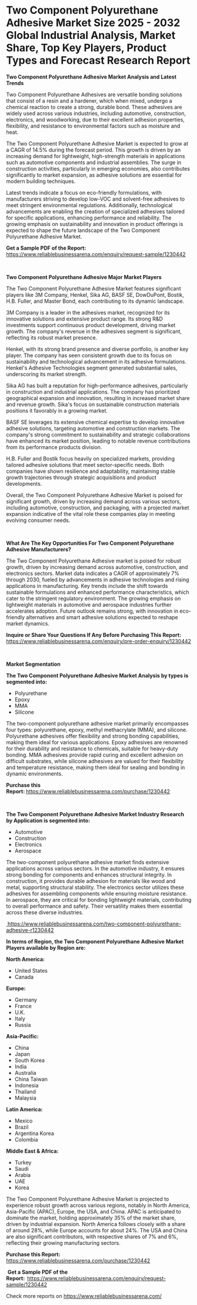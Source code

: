 <p><h1>Two Component Polyurethane Adhesive Market Size 2025 - 2032 Global Industrial Analysis, Market Share, Top Key Players, Product Types and Forecast Research Report</h1></p><p><strong>Two Component Polyurethane Adhesive Market Analysis and Latest Trends</strong></p>
<p><p>Two Component Polyurethane Adhesives are versatile bonding solutions that consist of a resin and a hardener, which when mixed, undergo a chemical reaction to create a strong, durable bond. These adhesives are widely used across various industries, including automotive, construction, electronics, and woodworking, due to their excellent adhesion properties, flexibility, and resistance to environmental factors such as moisture and heat.</p><p>The Two Component Polyurethane Adhesive Market is expected to grow at a CAGR of 14.5% during the forecast period. This growth is driven by an increasing demand for lightweight, high-strength materials in applications such as automotive components and industrial assemblies. The surge in construction activities, particularly in emerging economies, also contributes significantly to market expansion, as adhesive solutions are essential for modern building techniques.</p><p>Latest trends indicate a focus on eco-friendly formulations, with manufacturers striving to develop low-VOC and solvent-free adhesives to meet stringent environmental regulations. Additionally, technological advancements are enabling the creation of specialized adhesives tailored for specific applications, enhancing performance and reliability. The growing emphasis on sustainability and innovation in product offerings is expected to shape the future landscape of the Two Component Polyurethane Adhesive Market.</p></p>
<p><strong>Get a Sample PDF of the Report:&nbsp;</strong> <a href="https://www.reliablebusinessarena.com/enquiry/request-sample/1230442?utm_campaign=3515&utm_medium=2&utm_source=Github&utm_content=ia&utm_term=01042025&utm_id=two-component-polyurethane-adhesive">https://www.reliablebusinessarena.com/enquiry/request-sample/1230442</a></p>
<p>&nbsp;</p>
<p><strong>Two Component Polyurethane Adhesive Major Market Players</strong></p>
<p><p>The Two Component Polyurethane Adhesive Market features significant players like 3M Company, Henkel, Sika AG, BASF SE, DowDuPont, Bostik, H.B. Fuller, and Master Bond, each contributing to its dynamic landscape. </p><p>3M Company is a leader in the adhesives market, recognized for its innovative solutions and extensive product range. Its strong R&D investments support continuous product development, driving market growth. The company's revenue in the adhesives segment is significant, reflecting its robust market presence.</p><p>Henkel, with its strong brand presence and diverse portfolio, is another key player. The company has seen consistent growth due to its focus on sustainability and technological advancement in its adhesive formulations. Henkel's Adhesive Technologies segment generated substantial sales, underscoring its market strength.</p><p>Sika AG has built a reputation for high-performance adhesives, particularly in construction and industrial applications. The company has prioritized geographical expansion and innovation, resulting in increased market share and revenue growth. Sika's focus on sustainable construction materials positions it favorably in a growing market.</p><p>BASF SE leverages its extensive chemical expertise to develop innovative adhesive solutions, targeting automotive and construction markets. The company's strong commitment to sustainability and strategic collaborations have enhanced its market position, leading to notable revenue contributions from its performance products division.</p><p>H.B. Fuller and Bostik focus heavily on specialized markets, providing tailored adhesive solutions that meet sector-specific needs. Both companies have shown resilience and adaptability, maintaining stable growth trajectories through strategic acquisitions and product developments.</p><p>Overall, the Two Component Polyurethane Adhesive Market is poised for significant growth, driven by increasing demand across various sectors, including automotive, construction, and packaging, with a projected market expansion indicative of the vital role these companies play in meeting evolving consumer needs.</p></p>
<p>&nbsp;</p>
<p><strong>What Are The Key Opportunities For Two Component Polyurethane Adhesive Manufacturers?</strong></p>
<p><p>The Two Component Polyurethane Adhesive market is poised for robust growth, driven by increasing demand across automotive, construction, and electronics sectors. Market data indicates a CAGR of approximately 7% through 2030, fueled by advancements in adhesive technologies and rising applications in manufacturing. Key trends include the shift towards sustainable formulations and enhanced performance characteristics, which cater to the stringent regulatory environment. The growing emphasis on lightweight materials in automotive and aerospace industries further accelerates adoption. Future outlook remains strong, with innovation in eco-friendly alternatives and smart adhesive solutions expected to reshape market dynamics.</p></p>
<p><strong>Inquire or Share Your Questions If Any Before Purchasing This Report:</strong> <a href="https://www.reliablebusinessarena.com/enquiry/pre-order-enquiry/1230442?utm_campaign=3515&utm_medium=2&utm_source=Github&utm_content=ia&utm_term=01042025&utm_id=two-component-polyurethane-adhesive">https://www.reliablebusinessarena.com/enquiry/pre-order-enquiry/1230442</a></p>
<p>&nbsp;</p>
<p><strong>Market Segmentation</strong></p>
<p><strong>The Two Component Polyurethane Adhesive Market Analysis by types is segmented into:</strong></p>
<p><ul><li>Polyurethane</li><li>Epoxy</li><li>MMA</li><li>Silicone</li></ul></p>
<p><p>The two-component polyurethane adhesive market primarily encompasses four types: polyurethane, epoxy, methyl methacrylate (MMA), and silicone. Polyurethane adhesives offer flexibility and strong bonding capabilities, making them ideal for various applications. Epoxy adhesives are renowned for their durability and resistance to chemicals, suitable for heavy-duty bonding. MMA adhesives provide rapid curing and excellent adhesion on difficult substrates, while silicone adhesives are valued for their flexibility and temperature resistance, making them ideal for sealing and bonding in dynamic environments.</p></p>
<p><strong>Purchase this Report:&nbsp;</strong><a href="https://www.reliablebusinessarena.com/purchase/1230442?utm_campaign=3515&utm_medium=2&utm_source=Github&utm_content=ia&utm_term=01042025&utm_id=two-component-polyurethane-adhesive">https://www.reliablebusinessarena.com/purchase/1230442</a></p>
<p>&nbsp;</p>
<p><strong>The Two Component Polyurethane Adhesive Market Industry Research by Application is segmented into:</strong></p>
<p><ul><li>Automotive</li><li>Construction</li><li>Electronics</li><li>Aerospace</li></ul></p>
<p><p>The two-component polyurethane adhesive market finds extensive applications across various sectors. In the automotive industry, it ensures strong bonding for components and enhances structural integrity. In construction, it provides durable adhesion for materials like wood and metal, supporting structural stability. The electronics sector utilizes these adhesives for assembling components while ensuring moisture resistance. In aerospace, they are critical for bonding lightweight materials, contributing to overall performance and safety. Their versatility makes them essential across these diverse industries.</p></p>
<p><a href="https://www.reliablebusinessarena.com/two-component-polyurethane-adhesive-r1230442?utm_campaign=3515&utm_medium=2&utm_source=Github&utm_content=ia&utm_term=01042025&utm_id=two-component-polyurethane-adhesive">&nbsp;https://www.reliablebusinessarena.com/two-component-polyurethane-adhesive-r1230442</a></p>
<p><strong>In terms of Region, the Two Component Polyurethane Adhesive Market Players available by Region are:</strong></p>
<p>
    <p> <strong> North America: </strong>
        <ul>
            <li>United States</li>
            <li>Canada</li>
        </ul>
        </p> 
    <p> <strong> Europe: </strong>
        <ul>
            <li>Germany</li>
            <li>France</li>
            <li>U.K.</li>
            <li>Italy</li>
            <li>Russia</li>
        </ul>
        </p> 
    <p> <strong> Asia-Pacific: </strong>
        <ul>
            <li>China</li>
            <li>Japan</li>
            <li>South Korea</li>
            <li>India</li>
            <li>Australia</li>
            <li>China Taiwan</li>
            <li>Indonesia</li>
            <li>Thailand</li>
            <li>Malaysia</li>
        </ul>
        </p> 
    <p> <strong> Latin America: </strong>
        <ul>
            <li>Mexico</li>
            <li>Brazil</li>
            <li>Argentina Korea</li>
            <li>Colombia</li>
        </ul>
        </p> 
    <p> <strong> Middle East & Africa: </strong>
        <ul>
            <li>Turkey</li>
            <li>Saudi</li>
            <li>Arabia</li>
            <li>UAE</li>
            <li>Korea</li>
        </ul>
    </p>
    </p>
<p><p>The Two Component Polyurethane Adhesive Market is projected to experience robust growth across various regions, notably in North America, Asia-Pacific (APAC), Europe, the USA, and China. APAC is anticipated to dominate the market, holding approximately 35% of the market share, driven by industrial expansion. North America follows closely with a share of around 28%, while Europe accounts for about 24%. The USA and China are also significant contributors, with respective shares of 7% and 6%, reflecting their growing manufacturing sectors.</p></p>
<p><strong>Purchase this Report: </strong><a href="https://www.reliablebusinessarena.com/purchase/1230442?utm_campaign=3515&utm_medium=2&utm_source=Github&utm_content=ia&utm_term=01042025&utm_id=two-component-polyurethane-adhesive">https://www.reliablebusinessarena.com/purchase/1230442</a></p>
<p>&nbsp;<strong>Get a Sample PDF of the Report:&nbsp;&nbsp;</strong><a href="https://www.reliablebusinessarena.com/enquiry/request-sample/1230442?utm_campaign=3515&utm_medium=2&utm_source=Github&utm_content=ia&utm_term=01042025&utm_id=two-component-polyurethane-adhesive">https://www.reliablebusinessarena.com/enquiry/request-sample/1230442</a></p>
<p><strong></strong></p>
<p>Check more reports on <a href="https://www.reliablebusinessarena.com/?utm_campaign=3515&utm_medium=2&utm_source=Github&utm_content=ia&utm_term=01042025&utm_id=two-component-polyurethane-adhesive">https://www.reliablebusinessarena.com/</a></p>
